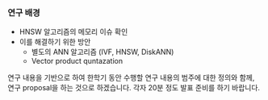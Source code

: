 
### 연구 배경
- HNSW 알고리즘의 메모리 이슈 확인
- 이를 해결하기 위한 방안
	- 별도의 ANN 알고리즘 (IVF, HNSW, DiskANN)
	- Vector product quntazation





연구 내용을 기반으로 하여 한학기 동안 수행할 연구 내용의 범주에 대한 정의와 함께, 연구 proposal을 하는 것으로 하겠습니다. 각자 20분 정도 발표 준비를 하기 바랍니다.